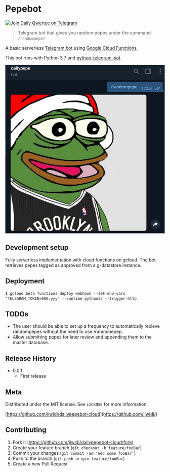 # Pepebot
[![Join Daily Qwertee on Telegram](https://patrolavia.github.io/telegram-badge/chat.png)](https://t.me/dailypepebot)
> Telegram bot that gives you random pepes under the command `/randompepe/`

A basic serverless [Telegram bot](https://core.telegram.org/bots) using [Google Cloud Functions](https://cloud.google.com/functions/).

This bot runs with Python 3.7 and [python-telegram-bot](https://python-telegram-bot.org/).

![](readmefiles/bot.png)

## Development setup

Fully serverless implementation with cloud functions on gcloud. The bot retrieves pepes tagged as approved from a g-datastore instance.

## Deployment

```
$ gcloud beta functions deploy webhook --set-env-vars "TELEGRAM_TOKEN=000:yyy" --runtime python37 --trigger-http
```
## TODOs
* The user should be able to set up a frequency to automatically recieve randompepes without the need to use /randomepep.
* Allow submitting pepes for later review and appending them to the master database.

## Release History

* 0.0.1
    * First release 

## Meta

Distributed under the MIT license. See ``LICENSE`` for more information.

[https://github.com/jiwidi/dailypepebot-cloud](https://github.com/jiwidi/)

## Contributing

1. Fork it (<https://github.com/jiwidi/dailypepebot-cloud/fork>)
2. Create your feature branch (`git checkout -b feature/fooBar`)
3. Commit your changes (`git commit -am 'Add some fooBar'`)
4. Push to the branch (`git push origin feature/fooBar`)
5. Create a new Pull Request

